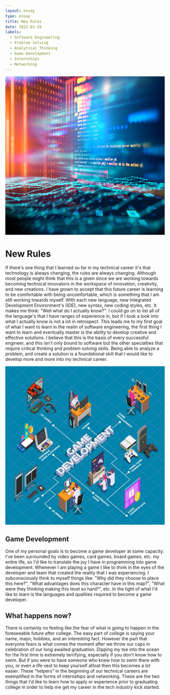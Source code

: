 ```yaml
---
layout: essay
type: essay
title: New Rules
date: 2022-01-20
labels:
  - Software Engineering
  - Problem Solving
  - Analytical Thinking
  - Game Development
  - Internships
  - Networking
---
```


<img src="../images/818.jpg" width="700" height="500">


# New Rules

If there's one thing that I learned so far in my technical career it's that technology is always changing, the rules are always changing. Although most people might think that this is a given since we are working towards becoming technical innovators in the workspace of innovation, creativity, and new creations. I have grown to accept that this future career is learning to be comfortable with being uncomfortable, which is something that I am still working towards myself. With each new language, new Integrated Development Environment's (IDE), new syntax, new coding styles, etc. It makes me think: "Well what do I actually know?". I could go on to list all of the language's that I have ranges of experience in, but if I took a look into what I actually know is not a lot in retrospect. This leads me to my first goal of what I want to learn in the realm of software engineering, the first thing I want to learn and eventually master is the ability to develop creative and effective solutions. I believe that this is the basis of every successful engineer, and this isn't only bound to software but the other specialties that require critical thinking and problem solving skills. Being able to analyze a problem, and create a solution is a foundational skill that I would like to develop more and more into my technical career. 

<img src="../images/game developer adalah.jpg" width="700" height="500">

## Game Development

One of my personal goals is to become a game developer at some capacity. I've been surrounded by video games, card games, board games, etc. my entire life, so I'd like to translate the joy I have in programming into game development. Whenever I am playing a game I like to think in the eyes of the developer and team that created the reality that I was experiencing. I subconsciously think to myself things like: "Why did they choose to place this here?", "What advantages does this character have in this map?", "What were they thinking making this level so hard?", etc. In the light of what I'd like to learn is the languages and qualities required to become a game developer. 

## What happens now?

There is certainly no feeling like the fear of what is going to happen in the foreseeable future after college. The easy part of college is saying your name, major, hobbies, and an interesting fact. However the part that everyone fears is what comes the moment after we throw our caps in celebration of our long awaited graduation. Dipping my toe into the ocean for the first time is extremely terrifying, especially if you don't know how to swim. But if you were to have someone who knew how to swim there with you, or even a life vest to keep yourself afloat then this becomes a lot easier. These "helpers" in the beginning of our technical careers are exemplified in the forms of internships and networking. These are the two things that I'd like to learn how to apply or experience prior to graduating college in order to help me get my career in the tech industry kick started. 
